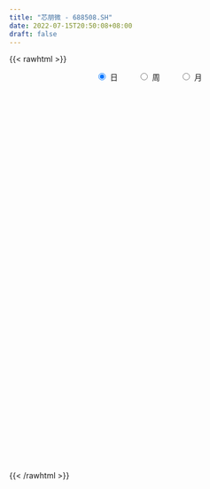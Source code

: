 ```yaml
---
title: "芯朋微 - 688508.SH"
date: 2022-07-15T20:50:08+08:00
draft: false
---
```

{{< rawhtml >}}
    <div style="text-align: center">
        <label style="padding: 1rem;"><input style="margin-right: .5rem" type="radio" name="period" value="D" checked onclick="period_change(this)">日</label>
        <label style="padding: 1rem;"><input style="margin-right: .5rem" type="radio" name="period" value="W" onclick="period_change(this)">周</label>
        <label style="padding: 1rem;"><input style="margin-right: .5rem" type="radio" name="period" value="M" onclick="period_change(this)">月</label>
    </div>
    <div id="chart" style="height: 700px;"></div> 
    <script type="text/javascript">
        const D_v = [186100.79,102949.4,81074.92,69982.98,54983.0,52795.15,92315.41,68470.6,65409.33,53904.75,75769.88,41041.67,43352.9,32706.17,27699.34,29099.75,27112.92,15325.55,18148.2,27033.2,24091.47,14218.19,20304.85,18060.07,15190.65,16728.83,38568.38,33397.52,35662.21,15670.04,19394.3,15813.29,25061.85,20352.26,12037.55,17908.07,14773.77,14629.97,17323.16,19966.34,13234.27,27982.86,17430.65,15413.61,11869.8,12220.32,8555.74,8682.38,8051.61,7735.52,7538.69,20609.27,21697.57,10883.04,12253.56,27852.3,26425.89,16608.39,9631.89,10749.18,12025.15,16203.21,16451.13,8181.98,7907.02,14323.2,19159.34,19234.11,30076.57,14091.75,17096.67,12799.38,49965.83,43961.77,24040.01,25343.09,30582.34,24698.64,22010.01,18121.02,13207.5,11463.56,15793.78,19560.87,18896.29,21686.62,31238.62,26170.4,13252.7,15895.51,23892.97,17423.59,11262.32,7964.15,13859.92,14037.78,24655.84,22249.71,25838.01,20954.78,11376.83,14978.43,16050.06,11214.3,14551.03,16295.15,13914.32,12041.62,9628.03,12556.37,11700.4,21699.93,27773.69,17103.44,33203.82,13234.11,15026.97,12968.63,20668.15,33219.21,23920.66,22014.42,18845.19,9975.55,12352.3,16968.52,15433.88,12688.79,18293.51,26719.23,17592.53,18848.27,16026.52,16735.55,20709.74,15479.28,9077.56,16691.61,11129.34,16315.53,18988.18,19364.44,11828.82,13873.93,19572.54,12293.37,11611.8,23464.23,22491.82,25187.72,13027.65,21029.81,16593.21,10881.28,12281.81,10897.98,15830.7,10249.11,7506.69,8340.5,5709.31,5112.06,6037.89,11305.83,5359.52,4425.89,4997.21,4632.59,4006.12,8988.72,17624.39,10365.12,12006.04,12200.83,8199.73,10198.56,7209.8,5118.88,6403.87,5396.71,7967.76,7386.13,3545.65,27606.39,19524.73,13845.96,10001.59,16741.85,10873.84,11230.71,12394.16,10105.86,8276.11,6344.87,7733.57,8270.22,5846.94,7067.6,6751.19,11770.97,7262.31,6058.62,8764.15,7539.14,7943.59,27120.74,13752.13,19734.36,33828.18,28086.97,13769.27,13108.65,17084.16,26079.96,17443.05,16762.34,17532.05,33070.57,35257.34,49008.56,34325.12,29425.39,28964.73,25354.46,19813.33,19985.72,27854.36,20105.26,39765.13,51704.91,32612.1,32997.41,29152.84,17170.61,29026.46,18962.32,24085.68,23975.31,30806.7,21770.53,35769.06,30164.77,25298.78,31326.66,85030.85,45128.43,86931.34,82983.5,42302.46,49781.16,41253.23,37812.3,35846.21,34210.51,41749.25,41358.46,60137.45,39478.71,20107.92,22517.41,27223.02,16942.2,31138.99,21265.73,24294.26,41991.06,38214.99,27259.54,15288.29,15279.27,14247.56,24579.85,15082.88,15708.48,19433.18,14769.86,16470.1,16942.11,13067.5,19947.83,28384.5,17586.18,14523.17,8765.94,11986.61,16098.48,16807.25,14349.88,6740.34,9421.14,7562.92,10195.01,11927.58,10199.92,7808.62,12405.03,8581.51,6303.34,13633.65,8334.07,7426.12,6148.29,5127.36,8113.37,9530.13,13201.69,17348.35,34127.99,36643.76,26385.09,19181.57,15673.22,11654.82,11792.03,12859.89,12202.21,13076.45,17811.05,11824.71,11452.27,10412.5,16324.66,8678.69,16941.52,16995.51,15916.94,15143.21,14503.05,13742.36,13521.9,19959.41,14384.5,11213.75,8235.96,12733.42,11557.28,9687.35,7655.62,10548.58,10961.23,13123.16,11653.57,6249.77,14768.63,8514.15,13029.26,12463.67,8216.77,8456.66,10493.11,8757.95,10895.04,7011.63,12617.54,13771.11,18855.34,9820.85,16059.45,14072.17,35611.49,39331.51,12932.02,22825.49,17742.81,10689.49,7646.04,8660.8,10226.76,10733.12,9511.6,8303.26,6799.05,8840.49,10762.4,12657.66,9107.0,13789.14,10583.61,11140.77,12940.2,12000.79,27979.86,26093.1,20512.79,30155.55,38498.7,20042.34,16856.94,21927.55,15943.44,11989.06,18501.26,21319.93,14054.07,18367.06,17900.58,29572.69,16958.19,14915.76,20547.45,18838.4,26593.22,31489.2,28267.51,28485.55,15471.45,9929.17,10611.51,10477.27,28849.06,28187.13,23700.04,13178.55,17604.9,14623.1,23301.57,14406.51,12881.9,10992.92,17743.55,20454.32,19993.25,11647.12,11170.27,12634.88,13281.03,17152.67,16801.56,18172.44,43385.92,40655.64,23174.89,13946.96,14345.21,18693.88,24640.61,17176.24,10936.8,20320.16,20801.47,14692.06,43215.24,17847.95,15264.08,16389.84,18180.23,17147.08,11508.99,17275.36,27366.6,19547.87,26197.86,25449.46,26582.98,17312.72,20576.65,16380.75,21005.39,18137.15,17817.51,21728.21,19234.49,21063.82,19388.15,18262.6,24302.37,46379.99,36007.2,58349.7,74443.07,77340.89,79724.35,69940.45,38468.29,55207.29,37155.78,53145.64,35826.76,55431.83,29494.48,22765.0,24877.98]
const D_histogram = [0.0,0.701994302,0.0601722389,-0.1683113974,-0.6748314953,-0.6944575379,0.9664217682,2.1018362882,2.6342669074,1.9615904182,2.130453562,1.7288075166,0.8322532648,-0.1392212426,-0.7566899049,-0.8584432929,-0.96215572,-1.0345774215,-1.0563433371,-1.3644515878,-2.1748349399,-2.5991031942,-3.1667357222,-3.5638905099,-3.8105727522,-4.056835133,-3.1619548771,-2.7849232045,-1.8824332201,-1.241809448,-0.9868853812,-0.511935758,-0.0440627788,-0.2470572476,-0.3826160885,-0.3128523831,-0.3553804444,-0.100852574,0.2016686701,0.5383745764,0.8131731817,1.3794406214,1.7164894576,1.5487776588,1.2275830544,1.1988377294,0.9322482029,0.5999086033,0.275597795,0.1239399059,-0.061806315,0.4212558472,1.0451513308,1.2767833751,1.1543259236,0.6605581226,0.2175384816,0.101556236,0.0177137491,-0.1922390577,-0.4544749058,-0.854037106,-0.7692250135,-0.5609223743,-0.3895203345,-0.0834183321,0.1572376578,0.6438424137,1.3074047967,1.6254720408,1.8138249104,1.7345597882,3.0117245014,3.7321067457,3.4535235718,2.7929424478,2.2396456249,1.7360111704,1.2916923457,0.6221870568,0.1860040629,-0.2053018122,-0.3075443376,-0.4822847694,-0.4216191832,-0.7746676353,-1.3042097136,-1.3718305833,-1.2389832069,-1.1211962038,-1.3853340041,-1.6242383401,-1.6690042357,-1.5750882146,-1.406431346,-1.259105403,-1.0668230971,-0.5751280736,-0.5928697684,-0.9263588564,-0.9665463495,-1.1523548175,-0.8912113049,-0.8855282932,-0.6974562645,-0.9106861633,-0.9697122017,-1.1156821199,-1.083866458,-0.898334236,-0.5156438437,-0.3148058467,-0.0558798194,-0.0216038446,-0.4872606515,-0.7793428665,-0.980005716,-1.0372256555,-1.2435963995,-0.8335485628,-0.4473011638,0.068811741,0.4393602139,0.6305988434,0.7522322436,0.6498400291,0.4957968445,0.4567238698,0.4990155955,0.7363695829,0.9727357883,1.1951514557,1.26297542,0.9332708487,1.0958046524,0.889589672,0.8177734136,0.6163928225,0.4552747256,0.5118720188,0.7410006452,0.8137649586,0.774557693,0.8141539036,0.5252397763,0.2058286511,0.1822441991,0.3340501363,0.6183387411,0.6853641138,0.7240947023,0.8154384787,0.50425754,0.0886859631,-0.1288638822,-0.3554656101,-0.8724421809,-1.2615331187,-1.4042441733,-1.4552376977,-1.3840422546,-1.1825937901,-1.0037348184,-1.0688465181,-1.016181623,-0.8263236736,-0.6159809815,-0.4502846638,-0.2761974255,0.0261170359,0.5409514669,0.8148761504,1.0709197526,1.0312204032,0.9730881262,0.7989328272,0.5868067203,0.5208461326,0.4689978302,0.4665726425,0.6020404764,0.5461528237,0.4900748677,0.8186063354,1.1553264333,1.4188202851,1.607245427,1.5302234602,1.2203657712,0.8303634382,0.2759392549,-0.2312147106,-0.6407844804,-0.8143735255,-0.7888933492,-0.7568789617,-0.6620099733,-0.589921524,-0.5709219888,-0.3966301886,-0.3329861565,-0.3208497321,-0.2292212966,-0.0754570883,-0.0086986512,0.4742117344,0.5929526279,0.9410938552,1.309877247,1.5148422913,1.4593421871,1.4380056029,1.4633646399,1.3116631033,1.03671556,0.926313717,0.5015255409,0.7470333439,0.7305643525,1.2727839172,1.6188451207,1.7065318465,1.3161871011,1.0323337233,0.4863297359,0.1653749663,0.0938221789,-0.2212008377,0.7283514557,0.4994425663,0.394086125,0.3771764876,-0.0437568163,-0.3390178365,-0.3809913369,-0.4353626725,-0.2288189113,-0.6744233803,-1.3756117516,-1.6112562569,-1.2385004364,-0.6306786188,-0.0788934371,0.7881003129,1.1544750311,1.395832479,2.9112484953,3.4288304135,3.2126514393,3.287880373,3.2873464094,2.5936845552,1.4322172724,1.1392059151,1.6904690532,2.2837742767,1.8485935267,1.7229442205,1.2527892433,0.7965413106,0.0456417501,-0.5635008861,-1.760228854,-2.361221196,-2.4504611911,-1.6853766814,-0.3687533187,0.4595728373,0.5729752184,0.142958185,-0.3431566385,-1.1827827889,-1.6701386958,-2.4874464169,-3.2747854198,-3.9492925596,-4.0913513365,-4.0979753489,-4.2742292464,-4.3278624021,-3.6429379989,-3.1544967741,-2.86059122,-2.5411507278,-2.6933771819,-2.5329741762,-1.8454901303,-1.1951556155,-0.9089889853,-0.7689169687,-0.4235087883,-0.4049688344,0.1176618036,0.1934018926,0.1046056285,-0.4045434302,-0.4079877521,-0.2969340461,0.268113179,0.3835741212,0.3634785881,0.290552714,0.2112870078,0.2261714336,0.421301496,0.2402224578,-0.2545042322,-0.4208887823,0.1374715608,1.0439232683,1.6266207029,2.0468085379,2.2771815157,2.3030306285,2.1998276089,2.2503442599,2.2713695882,2.6192665611,2.443924344,2.0686919146,1.6763012986,1.3109652274,0.8760035475,0.9172608369,0.9655700648,0.9650647076,0.614616439,0.2889918583,-0.1322979356,-0.4871397989,-0.9739892211,-1.2209994472,-1.3064187592,-1.3169239645,-1.5570817669,-1.8950486929,-1.8300280885,-1.863295518,-1.7658296438,-1.6181397853,-1.3887795708,-1.4948886611,-1.5087325914,-1.7720122779,-2.0576449851,-2.2202005038,-1.971029061,-1.7914530592,-1.707415613,-1.4521155991,-1.1250721746,-1.0273791517,-0.8605144383,-0.5396557855,-0.2035988646,-0.2446728534,-0.0254656468,-0.1925352982,-0.3047012427,-0.7536807773,-1.0968677814,-1.3877172018,-1.2967772449,-0.8853877449,-0.6002955586,-0.383690178,-0.3194086838,-0.324524647,-0.1257935651,-0.175101421,-0.0973700194,-0.2004127634,-0.2558258645,-0.1866384437,-0.2065667579,-0.0147159476,-0.0090271736,-0.0928572022,-0.1279960008,0.2907142641,0.6043246819,1.249058012,1.3850298066,1.6155843856,2.0313285394,2.6381922125,2.9000799563,2.8992397717,2.8248039272,2.7719029293,2.4053994308,1.8062885098,1.5194424811,1.0008263362,0.6081829847,0.3755969146,0.268069842,0.1603519479,-0.25044359,-0.3683333983,-0.0033311846,0.1595595449,0.1351757343,0.4436583701,0.6972567069,0.6935258113,0.4352233963,0.1109575952,-0.1906820528,-0.904149425,-1.3525426665,-1.7058453709,-1.9165117099,-2.1672308399,-2.3739174837,-2.3989137708,-2.4883233309,-2.3990637329,-2.3821001771,-2.1231980988,-1.7788224159,-1.098119843,-0.6584386824,-0.4462563624,-0.3459284429,-0.3769773298,-0.7559180003,-0.8412032567,-0.5713933495,-0.7287585181,-0.6334171078,-0.2741101728,-0.156853221,-0.1702943934,0.0640990944,0.4886222285,0.8296194329,1.0155347323,1.2198224296,1.3544895456,1.4602620903,1.9053644638,2.1289579684,2.2124567779,1.8502827201,1.4513671969,1.0502175697,0.7109752821,0.4783908082,0.6109389857,0.777656809,1.1403506684,1.4932236743,1.4459826345,1.3085973182,0.9172669056,0.6672662503,0.4140483463,0.1379591489,0.0282573857,0.1019206995,0.0719924902,0.135531375,0.0300139067,-0.2621556623,-0.2578175891,-0.3499863112,-0.3623590261,-0.3411116077,-0.4031508956,-0.1469082227,0.0136555123,-0.1290476003,-0.2689864141,-0.2952209286,-0.3764131705,-0.2074163306,-0.0795306325,-0.3362088191,-0.5523064044,-0.660820591,-0.6557801757]
const D_fast = [0.0,0.8774928775,0.2507138741,-0.0198476115,-0.6950755833,-0.8883160103,1.0141687378,2.6750423298,3.8660396759,3.6837607912,4.3852373255,4.4157931592,3.7273022237,2.7210224056,1.9143812671,1.5980170559,1.2537656988,0.9226996419,0.636847892,-0.0123732556,-1.3664653426,-2.4405093955,-3.7998258541,-5.0879532692,-6.2872786996,-7.5477498636,-7.443358327,-7.7625574556,-7.3306757762,-7.0005043661,-6.9923016446,-6.6453359609,-6.1884786764,-6.4532374571,-6.6844503201,-6.6928997104,-6.8242728828,-6.594958156,-6.2420197443,-5.7707201939,-5.2926282932,-4.3815006982,-3.6153294975,-3.3958468816,-3.4101457224,-3.1391816151,-3.1727090909,-3.3550715396,-3.6104828992,-3.7311558118,-3.9323536115,-3.3439774875,-2.4587941711,-1.9079662831,-1.7418422537,-2.070470524,-2.4591055447,-2.5496987313,-2.6291127808,-2.8871253521,-3.2629799267,-3.8760514033,-3.9835455642,-3.9154735186,-3.8414515624,-3.556204143,-3.2762387387,-2.6286733794,-1.6382597972,-0.9138245428,-0.2720154456,0.0823593792,2.1124552177,3.7658641485,4.3506618675,4.3883163555,4.3949309388,4.3252992769,4.2039035386,3.6899450139,3.3002630357,2.8576317076,2.6785030978,2.3831914736,2.338452264,1.7917369031,0.9361423964,0.5255638809,0.3486654556,0.1861534078,-0.4243178936,-1.0692818147,-1.5312987692,-1.8311548017,-2.0141057697,-2.1815561773,-2.2559796457,-1.9080666407,-2.0740257776,-2.6391045797,-2.9209286602,-3.3948258325,-3.3564851461,-3.5721842078,-3.5584762452,-3.9993776848,-4.3008317736,-4.7257222218,-4.9648731744,-5.0039245113,-4.75014508,-4.6280085447,-4.3830524722,-4.3541774586,-4.9416494284,-5.42856736,-5.8742316384,-6.1907579918,-6.7080278357,-6.5063671398,-6.2319450317,-5.6986291916,-5.2182406652,-4.8693523249,-4.5596608638,-4.499593071,-4.5296870445,-4.4545790517,-4.2875334271,-3.866087044,-3.3865368915,-2.8653333602,-2.4817655409,-2.5781524,-2.1416674332,-2.1254849956,-1.9928579006,-2.040140286,-2.0874397016,-1.9028744037,-1.4884956159,-1.2122900629,-1.0578579053,-0.8147232187,-0.972327402,-1.2402813644,-1.2183047667,-0.9829862953,-0.5441130053,-0.3057466042,-0.08599234,0.209211056,0.0240945024,-0.3693055838,-0.6190713997,-0.9345395301,-1.6696266461,-2.3741008636,-2.8678729615,-3.2826759104,-3.5574910309,-3.6516910139,-3.7237657468,-4.0560890761,-4.2574695867,-4.2741925556,-4.217845109,-4.1647199572,-4.0596820753,-3.750838355,-3.1007660572,-2.6231223361,-2.0993487958,-1.8812430443,-1.6961032898,-1.670525382,-1.7359498088,-1.6716988633,-1.6062977082,-1.4920797353,-1.2061017823,-1.125451229,-1.0590104682,-0.5258274166,0.0997242896,0.7179232128,1.3081597114,1.6136936096,1.6089273634,1.42651589,0.9410765203,0.3761188772,-0.1936470127,-0.5708294392,-0.7425726002,-0.8997779531,-0.9704114581,-1.0458033898,-1.1695343518,-1.0944000986,-1.1140026057,-1.1820786143,-1.147755503,-1.0128555667,-0.9482717925,-0.3468084732,-0.0798294228,0.5035852683,1.1998379719,1.783513589,2.0928490316,2.4310138481,2.822214045,2.9984282843,2.982659631,3.1038362173,2.8044294263,3.2366955653,3.402867662,4.263283206,5.0140556898,5.5283753771,5.4670774071,5.4413074601,5.0168859067,4.7372748787,4.6891776359,4.31885441,5.4504945673,5.3464463194,5.3396114093,5.4169958939,4.9851233859,4.6051079066,4.467886572,4.3046745682,4.4540136016,3.8398032875,2.7947119784,2.1562534088,2.2193841202,2.6695362831,3.2015981055,4.2656169338,4.9206104097,5.5109259773,7.7541541175,9.1289436391,9.7159275247,10.6131265517,11.4344291905,11.3891884751,10.5857755103,10.5775656318,11.5514460332,12.7156948259,12.7426624576,13.0477492065,12.8907915401,12.633678935,11.8941898121,11.1441719544,9.5073867729,8.3160891319,7.6142338391,7.9579741784,9.1824092114,10.1256285768,10.3822747625,9.9879972753,9.4160932922,8.2807714446,7.3758808637,5.9367115384,4.3306761805,2.6688459009,1.5039492898,0.4728314402,-0.7719797689,-1.9075785252,-2.1333886216,-2.4335715904,-2.8548138413,-3.1706610311,-3.9962317806,-4.469072319,-4.2429608056,-3.8914151947,-3.8324958108,-3.8846530363,-3.6451220531,-3.7278243078,-3.1757782189,-3.0516876568,-3.1143325137,-3.72461743,-3.8300586899,-3.7932384954,-3.1611629756,-2.949808503,-2.8790343892,-2.8793220847,-2.9057660389,-2.8343387548,-2.5338833184,-2.6549067421,-3.2132594901,-3.4848662359,-2.8921380026,-1.7247054779,-0.7353528677,0.1965371018,0.9962054585,1.5978122284,2.0445661111,2.6576688271,3.2465365524,4.2492501656,4.6848890345,4.8268295838,4.8535142924,4.815919528,4.5999587351,4.8705312336,5.1602329777,5.4009937974,5.2041996385,4.9508230224,4.4964587446,4.0198319316,3.2894852042,2.7372251163,2.3252011145,1.985464918,1.3560366739,0.5443075746,0.151821157,-0.3472701521,-0.6912616888,-0.9481067767,-1.0659414549,-1.5457727104,-1.9367997885,-2.6430825445,-3.4431264981,-4.1607321426,-4.4043179651,-4.6726052281,-5.0154216851,-5.123150571,-5.0773751902,-5.2365269552,-5.2847908513,-5.0988461449,-4.8136889402,-4.9159311423,-4.7030903475,-4.9182938234,-5.1066350785,-5.7440348075,-6.3614387569,-6.9992174778,-7.2324718321,-7.0424292683,-6.9074109716,-6.7867281355,-6.8022988123,-6.8885459372,-6.7212632466,-6.8143464578,-6.760957561,-6.9141034958,-7.0334730631,-7.0109452533,-7.0825152569,-6.8943434335,-6.8909114529,-6.997955782,-7.0650935809,-6.57370475,-6.1090131617,-5.1520153285,-4.6697860823,-4.035335407,-3.1117591182,-1.8453473921,-0.8584396592,-0.1344699008,0.4972952364,1.1373699708,1.3722163301,1.2246775365,1.317692128,1.0492825672,0.8086849619,0.6699981205,0.6294885083,0.5618586013,0.0884521658,-0.121520992,0.2426484255,0.4454290412,0.4548391642,0.8742363925,1.302148906,1.4717994632,1.3223028974,1.0257764951,0.6764663338,-0.2630383946,-1.0495673028,-1.8293313498,-2.5191256163,-3.3116524563,-4.111818471,-4.7365432008,-5.4480335936,-5.9585399288,-6.5371014174,-6.8089988637,-6.9093287848,-6.5031561727,-6.2280846826,-6.1274664533,-6.1136206445,-6.2389138639,-6.8068340345,-7.102420105,-6.9754585352,-7.3150133334,-7.3780261999,-7.0872468082,-7.0092031616,-7.0652179324,-6.8147996709,-6.2681209798,-5.7197189172,-5.2799199346,-4.7706766299,-4.2973871276,-3.8265490602,-2.9051055708,-2.1492725741,-1.5126595701,-1.4122629479,-1.4483366719,-1.5869319067,-1.7484303737,-1.8614171457,-1.5761342217,-1.2150021961,-0.5672206696,0.1589582548,0.4732128736,0.6629768869,0.5009632007,0.417779108,0.2680732906,0.0264738804,-0.0761635364,0.0229799522,0.0110498656,0.108471594,0.0104576025,-0.3472508821,-0.4073672062,-0.5870325061,-0.6899949775,-0.7540254611,-0.9168524729,-0.6973368556,-0.5333592426,-0.7083242553,-0.9155096726,-1.0155494192,-1.1908449538,-1.0737021965,-0.9656991565,-1.3064295479,-1.6606037344,-1.9343230687,-2.0932276973]
const D_slow = [0.0,0.1754985755,0.1905416352,0.1484637859,-0.020244088,-0.1938584724,0.0477469696,0.5732060417,1.2317727685,1.722170373,2.2547837635,2.6869856427,2.8950489589,2.8602436482,2.671071172,2.4564603488,2.2159214188,1.9572770634,1.6931912291,1.3520783322,0.8083695972,0.1585937987,-0.6330901319,-1.5240627594,-2.4767059474,-3.4909147307,-4.2814034499,-4.9776342511,-5.4482425561,-5.7586949181,-6.0054162634,-6.1334002029,-6.1444158976,-6.2061802095,-6.3018342316,-6.3800473274,-6.4688924385,-6.494105582,-6.4436884144,-6.3090947703,-6.1058014749,-5.7609413196,-5.3318189551,-4.9446245404,-4.6377287768,-4.3380193445,-4.1049572938,-3.9549801429,-3.8860806942,-3.8550957177,-3.8705472965,-3.7652333347,-3.503945502,-3.1847496582,-2.8961681773,-2.7310286467,-2.6766440263,-2.6512549673,-2.64682653,-2.6948862944,-2.8085050209,-3.0220142974,-3.2143205507,-3.3545511443,-3.4519312279,-3.4727858109,-3.4334763965,-3.2725157931,-2.9456645939,-2.5392965837,-2.0858403561,-1.652200409,-0.8992692837,0.0337574028,0.8971382957,1.5953739077,2.1552853139,2.5892881065,2.9122111929,3.0677579571,3.1142589728,3.0629335198,2.9860474354,2.865476243,2.7600714472,2.5664045384,2.24035211,1.8973944642,1.5876486625,1.3073496115,0.9610161105,0.5549565255,0.1377054665,-0.2560665871,-0.6076744236,-0.9224507744,-1.1891565486,-1.3329385671,-1.4811560092,-1.7127457233,-1.9543823106,-2.242471015,-2.4652738412,-2.6866559145,-2.8610199807,-3.0886915215,-3.3311195719,-3.6100401019,-3.8810067164,-4.1055902754,-4.2345012363,-4.313202698,-4.3271726528,-4.332573614,-4.4543887769,-4.6492244935,-4.8942259225,-5.1535323363,-5.4644314362,-5.6728185769,-5.7846438679,-5.7674409326,-5.6576008791,-5.4999511683,-5.3118931074,-5.1494331001,-5.025483889,-4.9113029215,-4.7865490226,-4.6024566269,-4.3592726798,-4.0604848159,-3.7447409609,-3.5114232487,-3.2374720856,-3.0150746676,-2.8106313142,-2.6565331086,-2.5427144272,-2.4147464225,-2.2294962612,-2.0260550215,-1.8324155983,-1.6288771224,-1.4975671783,-1.4461100155,-1.4005489657,-1.3170364317,-1.1624517464,-0.9911107179,-0.8100870424,-0.6062274227,-0.4801630377,-0.4579915469,-0.4902075175,-0.57907392,-0.7971844652,-1.1125677449,-1.4636287882,-1.8274382126,-2.1734487763,-2.4690972238,-2.7200309284,-2.9872425579,-3.2412879637,-3.4478688821,-3.6018641275,-3.7144352934,-3.7834846498,-3.7769553908,-3.6417175241,-3.4379984865,-3.1702685484,-2.9124634476,-2.669191416,-2.4694582092,-2.3227565291,-2.192544996,-2.0752955384,-1.9586523778,-1.8081422587,-1.6716040528,-1.5490853358,-1.344433752,-1.0556021437,-0.7008970724,-0.2990857156,0.0834701494,0.3885615922,0.5961524518,0.6651372655,0.6073335878,0.4471374677,0.2435440863,0.046320749,-0.1428989914,-0.3084014847,-0.4558818657,-0.5986123629,-0.6977699101,-0.7810164492,-0.8612288822,-0.9185342064,-0.9373984785,-0.9395731413,-0.8210202077,-0.6727820507,-0.4375085869,-0.1100392751,0.2686712977,0.6335068445,0.9930082452,1.3588494052,1.686765181,1.945944071,2.1775225002,2.3029038855,2.4896622214,2.6723033095,2.9904992888,3.395210569,3.8218435306,4.1508903059,4.4089737368,4.5305561707,4.5718999123,4.595355457,4.5400552476,4.7221431116,4.8470037531,4.9455252844,5.0398194063,5.0288802022,4.9441257431,4.8488779089,4.7400372407,4.6828325129,4.5142266678,4.1703237299,3.7675096657,3.4578845566,3.3002149019,3.2804915426,3.4775166209,3.7661353786,4.1150934984,4.8429056222,5.7001132256,6.5032760854,7.3252461787,8.147082781,8.7955039198,9.1535582379,9.4383597167,9.86097698,10.4319205492,10.8940689309,11.324804986,11.6380022968,11.8371376245,11.848548062,11.7076728405,11.267615627,10.677310328,10.0646950302,9.6433508598,9.5511625301,9.6660557395,9.8092995441,9.8450390903,9.7592499307,9.4635542335,9.0460195595,8.4241579553,7.6054616003,6.6181384604,5.5953006263,4.5708067891,3.5022494775,2.420283877,1.5095493772,0.7209251837,0.0057773787,-0.6295103032,-1.3028545987,-1.9360981428,-2.3974706753,-2.6962595792,-2.9235068255,-3.1157360677,-3.2216132648,-3.3228554734,-3.2934400225,-3.2450895493,-3.2189381422,-3.3200739998,-3.4220709378,-3.4963044493,-3.4292761546,-3.3333826243,-3.2425129772,-3.1698747987,-3.1170530468,-3.0605101884,-2.9551848144,-2.8951291999,-2.958755258,-3.0639774536,-3.0296095634,-2.7686287463,-2.3619735706,-1.8502714361,-1.2809760572,-0.7052184001,-0.1552614978,0.4073245672,0.9751669642,1.6299836045,2.2409646905,2.7581376691,3.1772129938,3.5049543006,3.7239551875,3.9532703967,4.1946629129,4.4359290898,4.5895831996,4.6618311641,4.6287566802,4.5069717305,4.2634744252,3.9582245634,3.6316198736,3.3023888825,2.9131184408,2.4393562676,1.9818492454,1.5160253659,1.074567955,0.6700330087,0.322838116,-0.0508840493,-0.4280671972,-0.8710702666,-1.3854815129,-1.9405316389,-2.4332889041,-2.8811521689,-3.3080060721,-3.6710349719,-3.9523030156,-4.2091478035,-4.4242764131,-4.5591903594,-4.6100900756,-4.6712582889,-4.6776247006,-4.7257585252,-4.8019338359,-4.9903540302,-5.2645709755,-5.611500276,-5.9356945872,-6.1570415234,-6.3071154131,-6.4030379576,-6.4828901285,-6.5640212902,-6.5954696815,-6.6392450368,-6.6635875416,-6.7136907325,-6.7776471986,-6.8243068095,-6.875948499,-6.8796274859,-6.8818842793,-6.9050985798,-6.93709758,-6.864419014,-6.7133378436,-6.4010733406,-6.0548158889,-5.6509197925,-5.1430876577,-4.4835396045,-3.7585196155,-3.0337096725,-2.3275086907,-1.6345329584,-1.0331831007,-0.5816109733,-0.201750353,0.048456231,0.2005019772,0.2944012059,0.3614186663,0.4015066533,0.3388957558,0.2468124063,0.2459796101,0.2858694963,0.3196634299,0.4305780224,0.6048921991,0.778273652,0.887079501,0.9148188999,0.8671483866,0.6411110304,0.3029753638,-0.123485979,-0.6026139064,-1.1444216164,-1.7379009873,-2.33762943,-2.9597102627,-3.559476196,-4.1550012402,-4.6858007649,-5.1305063689,-5.4050363297,-5.5696460003,-5.6812100909,-5.7676922016,-5.861936534,-6.0509160341,-6.2612168483,-6.4040651857,-6.5862548152,-6.7446090922,-6.8131366354,-6.8523499406,-6.894923539,-6.8788987654,-6.7567432082,-6.54933835,-6.2954546669,-5.9904990595,-5.6518766731,-5.2868111506,-4.8104700346,-4.2782305425,-3.725116348,-3.262545668,-2.8997038688,-2.6371494764,-2.4594056558,-2.3398079538,-2.1870732074,-1.9926590051,-1.707571338,-1.3342654195,-0.9727697608,-0.6456204313,-0.4163037049,-0.2494871423,-0.1459750557,-0.1114852685,-0.1044209221,-0.0789407472,-0.0609426247,-0.0270597809,-0.0195563043,-0.0850952198,-0.1495496171,-0.2370461949,-0.3276359514,-0.4129138534,-0.5137015773,-0.5504286329,-0.5470147549,-0.5792766549,-0.6465232585,-0.7203284906,-0.8144317833,-0.8662858659,-0.886168524,-0.9702207288,-1.1082973299,-1.2735024777,-1.4374475216]
const D_data = [['2020-07-22', 102.0, 132.35, 101.0, 163.7],['2020-07-23', 129.0, 143.35, 129.0, 151.0],['2020-07-24', 137.0, 127.0, 121.01, 147.58],['2020-07-27', 127.0, 129.8, 115.69, 129.91],['2020-07-28', 128.0, 123.99, 120.1, 133.5],['2020-07-29', 120.88, 128.1, 117.8, 129.75],['2020-07-30', 128.0, 153.72, 121.88, 153.72],['2020-07-31', 150.5, 156.0, 146.0, 156.5],['2020-08-03', 156.88, 155.0, 148.58, 163.5],['2020-08-04', 154.33, 141.57, 139.57, 156.0],['2020-08-05', 149.6, 152.68, 142.0, 165.0],['2020-08-06', 147.0, 146.8, 144.0, 151.99],['2020-08-07', 145.0, 138.5, 137.77, 151.0],['2020-08-10', 135.5, 133.18, 127.05, 137.6],['2020-08-11', 133.55, 133.34, 130.9, 138.6],['2020-08-12', 133.9, 137.57, 133.0, 139.68],['2020-08-13', 135.7, 136.59, 134.5, 142.9],['2020-08-14', 138.75, 136.0, 130.01, 138.75],['2020-08-17', 136.0, 135.8, 131.5, 138.49],['2020-08-18', 133.1, 130.56, 129.01, 136.98],['2020-08-19', 129.7, 119.96, 119.96, 129.76],['2020-08-20', 117.87, 119.6, 116.66, 122.8],['2020-08-21', 120.8, 112.76, 111.12, 121.0],['2020-08-24', 111.0, 109.42, 106.08, 112.96],['2020-08-25', 109.86, 106.31, 105.0, 111.9],['2020-08-26', 106.94, 101.39, 101.0, 108.81],['2020-08-27', 100.5, 114.0, 99.8, 121.67],['2020-08-28', 111.5, 107.91, 102.62, 112.0],['2020-08-31', 109.0, 115.35, 108.0, 118.4],['2020-09-01', 113.66, 114.2, 112.7, 117.8],['2020-09-02', 115.41, 110.06, 107.28, 116.98],['2020-09-03', 107.12, 113.33, 107.09, 114.3],['2020-09-04', 111.11, 114.7, 110.11, 118.8],['2020-09-07', 113.0, 106.01, 105.01, 116.0],['2020-09-08', 105.45, 104.79, 102.0, 107.7],['2020-09-09', 103.0, 106.0, 100.09, 113.3],['2020-09-10', 107.0, 103.48, 102.3, 111.11],['2020-09-11', 103.0, 106.67, 100.01, 109.51],['2020-09-14', 109.0, 107.9, 106.45, 111.5],['2020-09-15', 107.35, 109.45, 104.11, 113.83],['2020-09-16', 108.01, 109.99, 107.59, 110.78],['2020-09-17', 110.01, 115.96, 108.6, 118.0],['2020-09-18', 116.1, 115.99, 113.8, 117.3],['2020-09-21', 114.51, 110.7, 110.5, 116.0],['2020-09-22', 110.0, 107.88, 107.85, 111.99],['2020-09-23', 108.53, 110.93, 108.53, 112.48],['2020-09-24', 109.0, 107.4, 106.2, 110.25],['2020-09-25', 108.78, 104.99, 104.38, 108.95],['2020-09-28', 104.18, 103.1, 102.21, 106.0],['2020-09-29', 104.8, 103.58, 103.5, 106.5],['2020-09-30', 104.75, 101.71, 101.52, 104.9],['2020-10-09', 104.0, 110.5, 103.5, 112.57],['2020-10-12', 111.56, 115.34, 111.56, 116.6],['2020-10-13', 113.99, 113.2, 113.1, 115.5],['2020-10-14', 113.37, 109.6, 108.8, 114.62],['2020-10-15', 108.99, 103.6, 102.28, 110.62],['2020-10-16', 104.78, 101.66, 99.8, 105.47],['2020-10-19', 102.0, 103.99, 101.13, 104.4],['2020-10-20', 102.88, 103.52, 101.11, 103.52],['2020-10-21', 104.39, 100.69, 100.0, 104.4],['2020-10-22', 100.69, 98.1, 97.26, 101.0],['2020-10-23', 98.9, 93.64, 92.3, 99.02],['2020-10-26', 94.7, 97.76, 94.68, 101.89],['2020-10-27', 97.7, 99.1, 96.25, 99.8],['2020-10-28', 100.3, 98.8, 97.6, 100.3],['2020-10-29', 97.15, 101.1, 97.05, 101.8],['2020-10-30', 101.21, 101.3, 100.01, 106.68],['2020-11-02', 103.0, 106.2, 101.42, 106.68],['2020-11-03', 106.35, 111.88, 106.35, 113.4],['2020-11-04', 110.48, 111.0, 109.0, 112.0],['2020-11-05', 114.0, 111.8, 109.3, 115.0],['2020-11-06', 111.59, 109.9, 108.02, 112.0],['2020-11-09', 116.0, 131.88, 115.0, 131.88],['2020-11-10', 134.4, 132.97, 127.0, 134.4],['2020-11-11', 128.72, 124.6, 123.8, 131.79],['2020-11-12', 126.8, 119.95, 118.19, 128.0],['2020-11-13', 120.3, 120.29, 116.0, 123.65],['2020-11-16', 119.52, 119.98, 116.3, 124.3],['2020-11-17', 120.0, 119.76, 113.59, 120.0],['2020-11-18', 117.36, 115.11, 114.3, 119.5],['2020-11-19', 114.24, 115.8, 113.1, 118.4],['2020-11-20', 115.0, 114.55, 114.23, 116.91],['2020-11-23', 115.0, 117.06, 113.51, 119.7],['2020-11-24', 117.3, 115.5, 115.19, 121.88],['2020-11-25', 117.0, 118.18, 116.07, 120.99],['2020-11-26', 118.0, 112.1, 111.51, 119.69],['2020-11-27', 111.16, 107.0, 102.99, 113.99],['2020-11-30', 111.0, 110.39, 107.0, 113.65],['2020-12-01', 111.59, 112.28, 110.16, 113.41],['2020-12-02', 112.26, 112.03, 111.5, 115.6],['2020-12-03', 111.53, 106.0, 105.88, 113.68],['2020-12-04', 105.55, 103.85, 103.3, 107.0],['2020-12-07', 105.36, 104.24, 103.88, 108.0],['2020-12-08', 103.5, 104.8, 103.5, 105.85],['2020-12-09', 105.17, 105.19, 101.75, 105.99],['2020-12-10', 104.1, 104.6, 101.98, 106.98],['2020-12-11', 104.6, 105.0, 102.28, 108.88],['2020-12-14', 106.2, 109.77, 104.68, 109.99],['2020-12-15', 109.1, 104.0, 103.0, 109.96],['2020-12-16', 102.51, 98.25, 98.1, 102.57],['2020-12-17', 97.73, 99.89, 96.38, 100.5],['2020-12-18', 101.43, 96.3, 95.69, 102.25],['2020-12-21', 95.18, 100.95, 95.18, 101.0],['2020-12-22', 100.3, 97.39, 97.35, 100.95],['2020-12-23', 96.98, 99.17, 95.44, 100.73],['2020-12-24', 99.29, 93.0, 92.6, 100.8],['2020-12-25', 93.01, 92.98, 90.52, 95.43],['2020-12-28', 92.98, 90.0, 89.09, 93.5],['2020-12-29', 92.0, 90.5, 90.11, 92.89],['2020-12-30', 89.41, 91.65, 89.0, 92.74],['2020-12-31', 91.89, 94.5, 91.66, 96.3],['2021-01-04', 94.3, 92.86, 91.8, 94.4],['2021-01-05', 93.79, 94.07, 90.01, 95.88],['2021-01-06', 93.5, 91.4, 90.55, 95.0],['2021-01-07', 90.55, 83.13, 81.38, 91.25],['2021-01-08', 83.09, 82.09, 80.1, 85.0],['2021-01-11', 82.3, 80.51, 80.1, 85.27],['2021-01-12', 80.99, 80.08, 78.22, 81.7],['2021-01-13', 79.9, 75.82, 75.15, 80.03],['2021-01-14', 76.51, 82.47, 75.58, 85.2],['2021-01-15', 82.47, 83.0, 81.01, 86.6],['2021-01-18', 83.15, 86.1, 81.5, 86.8],['2021-01-19', 86.5, 86.07, 85.21, 89.3],['2021-01-20', 85.64, 84.98, 84.5, 87.49],['2021-01-21', 84.5, 84.74, 83.51, 86.31],['2021-01-22', 84.74, 81.8, 81.48, 84.74],['2021-01-25', 80.09, 80.19, 78.32, 83.78],['2021-01-26', 80.68, 80.78, 80.2, 84.2],['2021-01-27', 83.31, 81.5, 81.08, 85.45],['2021-01-28', 79.8, 84.53, 79.74, 86.39],['2021-01-29', 85.5, 85.85, 82.01, 85.85],['2021-02-01', 85.2, 87.19, 83.11, 87.67],['2021-02-02', 87.19, 86.47, 85.2, 89.3],['2021-02-03', 85.95, 81.14, 81.02, 85.95],['2021-02-04', 81.95, 87.19, 78.35, 88.0],['2021-02-05', 86.01, 82.8, 82.19, 86.4],['2021-02-08', 82.39, 84.0, 82.02, 84.97],['2021-02-09', 84.34, 81.82, 80.8, 84.6],['2021-02-10', 82.01, 81.4, 81.0, 83.34],['2021-02-18', 82.58, 83.88, 82.15, 86.36],['2021-02-19', 82.6, 86.99, 82.6, 87.26],['2021-02-22', 87.13, 86.17, 86.01, 88.79],['2021-02-23', 85.2, 85.22, 84.89, 87.39],['2021-02-24', 85.21, 86.6, 85.2, 88.4],['2021-02-25', 86.62, 82.12, 81.8, 87.99],['2021-02-26', 79.72, 80.17, 79.1, 82.58],['2021-03-01', 81.6, 82.9, 80.02, 83.28],['2021-03-02', 84.28, 85.46, 82.6, 87.7],['2021-03-03', 85.4, 88.51, 84.53, 89.36],['2021-03-04', 88.3, 87.11, 86.31, 93.2],['2021-03-05', 86.0, 87.48, 85.4, 89.88],['2021-03-08', 87.84, 89.01, 87.83, 91.7],['2021-03-09', 88.99, 83.82, 82.0, 89.0],['2021-03-10', 85.0, 80.71, 80.71, 85.5],['2021-03-11', 80.6, 81.39, 80.6, 83.98],['2021-03-12', 82.0, 79.8, 79.0, 82.29],['2021-03-15', 78.0, 73.55, 73.3, 78.54],['2021-03-16', 73.6, 71.7, 70.8, 74.59],['2021-03-17', 71.7, 72.09, 71.0, 73.25],['2021-03-18', 72.1, 71.33, 70.88, 72.97],['2021-03-19', 69.79, 71.49, 69.11, 71.97],['2021-03-22', 71.89, 72.5, 71.44, 72.64],['2021-03-23', 72.59, 72.0, 71.6, 73.95],['2021-03-24', 71.8, 68.01, 67.9, 72.5],['2021-03-25', 66.71, 68.17, 66.71, 69.6],['2021-03-26', 68.9, 69.33, 68.05, 69.79],['2021-03-29', 69.42, 69.59, 69.42, 71.0],['2021-03-30', 69.59, 69.1, 68.87, 70.2],['2021-03-31', 69.2, 69.3, 68.64, 69.7],['2021-04-01', 70.4, 71.56, 70.0, 72.39],['2021-04-02', 71.99, 76.14, 71.99, 76.14],['2021-04-06', 77.6, 75.3, 74.56, 78.0],['2021-04-07', 74.8, 76.8, 73.73, 77.5],['2021-04-08', 75.29, 74.09, 73.95, 76.18],['2021-04-09', 74.11, 74.0, 73.41, 75.3],['2021-04-12', 75.0, 72.26, 72.2, 76.0],['2021-04-13', 72.25, 70.95, 70.59, 73.0],['2021-04-14', 71.55, 72.15, 70.7, 73.37],['2021-04-15', 72.0, 72.1, 70.3, 72.54],['2021-04-16', 71.68, 72.66, 71.02, 72.87],['2021-04-19', 72.04, 74.91, 72.0, 74.93],['2021-04-20', 74.39, 72.94, 72.86, 75.48],['2021-04-21', 71.5, 72.82, 71.3, 73.24],['2021-04-22', 72.82, 78.7, 72.82, 79.27],['2021-04-23', 78.66, 81.23, 78.03, 86.0],['2021-04-26', 81.8, 82.85, 81.32, 84.84],['2021-04-27', 82.31, 84.28, 80.8, 84.5],['2021-04-28', 84.02, 82.5, 78.6, 85.5],['2021-04-29', 82.15, 79.67, 79.67, 85.0],['2021-04-30', 80.45, 77.66, 76.62, 80.88],['2021-05-06', 77.0, 73.57, 73.07, 78.28],['2021-05-07', 73.5, 71.39, 71.27, 74.5],['2021-05-10', 71.35, 69.85, 69.28, 71.38],['2021-05-11', 69.82, 70.69, 69.1, 70.97],['2021-05-12', 70.77, 72.16, 69.61, 72.35],['2021-05-13', 71.0, 71.77, 70.63, 74.1],['2021-05-14', 72.79, 72.3, 70.83, 72.99],['2021-05-17', 72.49, 71.91, 71.8, 73.77],['2021-05-18', 71.09, 70.95, 70.55, 72.88],['2021-05-19', 71.0, 72.94, 70.72, 73.93],['2021-05-20', 72.03, 71.8, 70.66, 73.89],['2021-05-21', 71.91, 70.98, 70.8, 72.85],['2021-05-24', 70.65, 71.91, 68.9, 72.31],['2021-05-25', 72.0, 73.1, 71.51, 73.58],['2021-05-26', 73.0, 72.44, 72.05, 73.8],['2021-05-27', 72.3, 79.21, 72.12, 79.34],['2021-05-28', 78.9, 76.6, 76.36, 79.08],['2021-05-31', 78.0, 81.28, 77.75, 82.18],['2021-06-01', 80.98, 84.35, 79.9, 89.22],['2021-06-02', 84.31, 85.0, 83.85, 88.5],['2021-06-03', 83.0, 83.4, 82.6, 85.88],['2021-06-04', 81.82, 84.9, 81.82, 86.4],['2021-06-07', 85.71, 86.83, 85.71, 89.88],['2021-06-08', 87.0, 85.6, 83.8, 91.0],['2021-06-09', 85.02, 84.1, 83.0, 88.5],['2021-06-10', 83.47, 86.2, 82.81, 87.1],['2021-06-11', 86.0, 81.7, 81.3, 86.6],['2021-06-15', 81.7, 90.46, 81.08, 92.98],['2021-06-16', 90.64, 88.76, 86.82, 94.46],['2021-06-17', 88.5, 98.4, 87.0, 99.52],['2021-06-18', 96.66, 99.97, 94.88, 102.0],['2021-06-21', 100.99, 99.76, 97.08, 105.89],['2021-06-22', 100.48, 94.73, 93.51, 100.5],['2021-06-23', 93.99, 95.79, 93.5, 98.18],['2021-06-24', 96.59, 91.5, 91.5, 97.95],['2021-06-25', 91.39, 92.88, 90.29, 94.8],['2021-06-28', 94.56, 95.7, 94.56, 99.99],['2021-06-29', 95.25, 92.2, 91.75, 96.66],['2021-06-30', 97.42, 110.64, 97.42, 110.64],['2021-07-01', 111.0, 99.0, 98.7, 111.0],['2021-07-02', 98.95, 100.7, 97.0, 103.5],['2021-07-05', 102.16, 102.5, 96.2, 103.5],['2021-07-06', 100.1, 97.1, 93.89, 102.45],['2021-07-07', 93.44, 97.29, 93.0, 97.87],['2021-07-08', 96.1, 99.96, 96.1, 103.46],['2021-07-09', 99.2, 99.9, 96.11, 101.1],['2021-07-12', 100.0, 103.99, 98.02, 104.29],['2021-07-13', 101.3, 95.46, 95.08, 101.85],['2021-07-14', 95.46, 88.94, 88.6, 96.98],['2021-07-15', 88.66, 91.6, 87.96, 92.51],['2021-07-16', 91.67, 98.97, 91.66, 102.5],['2021-07-19', 96.0, 104.31, 95.65, 105.86],['2021-07-20', 104.31, 106.94, 100.36, 108.32],['2021-07-21', 108.09, 115.51, 104.0, 119.0],['2021-07-22', 108.0, 113.88, 103.9, 115.87],['2021-07-23', 114.0, 115.55, 111.02, 121.72],['2021-07-26', 120.0, 138.66, 120.0, 138.66],['2021-07-27', 139.0, 134.97, 131.73, 148.35],['2021-07-28', 133.5, 130.13, 127.65, 136.99],['2021-07-29', 134.5, 137.0, 131.88, 143.0],['2021-07-30', 136.08, 140.0, 134.0, 147.0],['2021-08-02', 135.0, 133.0, 129.0, 139.48],['2021-08-03', 132.84, 125.0, 122.0, 136.0],['2021-08-04', 127.08, 134.3, 126.48, 136.99],['2021-08-05', 132.02, 148.1, 132.02, 155.79],['2021-08-06', 149.2, 154.78, 144.36, 158.28],['2021-08-09', 138.5, 145.5, 133.0, 147.18],['2021-08-10', 145.7, 150.88, 144.44, 159.47],['2021-08-11', 146.88, 147.78, 141.28, 152.0],['2021-08-12', 145.02, 147.94, 143.4, 154.9],['2021-08-13', 145.04, 143.0, 137.61, 146.38],['2021-08-16', 139.05, 142.56, 139.05, 148.33],['2021-08-17', 142.11, 131.0, 128.81, 145.6],['2021-08-18', 131.0, 133.5, 129.41, 136.99],['2021-08-19', 134.68, 137.59, 132.01, 140.97],['2021-08-20', 136.0, 149.88, 135.23, 152.01],['2021-08-23', 153.3, 162.99, 151.37, 163.9],['2021-08-24', 161.5, 164.1, 159.0, 166.86],['2021-08-25', 161.77, 159.5, 155.03, 165.69],['2021-08-26', 163.77, 153.52, 151.53, 165.0],['2021-08-27', 158.18, 151.65, 149.11, 158.18],['2021-08-30', 152.2, 144.38, 141.03, 155.98],['2021-08-31', 144.38, 145.37, 141.03, 146.91],['2021-09-01', 142.48, 137.27, 134.19, 142.48],['2021-09-02', 136.51, 132.12, 130.41, 141.9],['2021-09-03', 135.09, 127.68, 126.13, 135.09],['2021-09-06', 127.31, 129.78, 123.52, 131.09],['2021-09-07', 129.78, 128.51, 125.43, 134.8],['2021-09-08', 128.51, 123.1, 122.64, 128.81],['2021-09-09', 122.19, 120.98, 117.27, 124.5],['2021-09-10', 119.5, 129.03, 116.64, 136.98],['2021-09-13', 127.07, 127.18, 125.88, 133.87],['2021-09-14', 126.1, 124.5, 122.8, 131.79],['2021-09-15', 122.86, 124.27, 118.52, 128.18],['2021-09-16', 124.27, 116.57, 116.56, 124.27],['2021-09-17', 117.71, 118.18, 113.2, 121.89],['2021-09-22', 116.0, 125.02, 115.8, 129.43],['2021-09-23', 126.43, 126.6, 122.2, 132.49],['2021-09-24', 126.0, 123.33, 123.05, 127.8],['2021-09-27', 124.0, 121.55, 119.37, 129.0],['2021-09-28', 121.01, 124.51, 119.6, 126.95],['2021-09-29', 124.0, 120.6, 119.74, 126.57],['2021-09-30', 122.38, 127.8, 120.01, 130.0],['2021-10-08', 129.42, 123.48, 123.0, 130.99],['2021-10-11', 123.4, 121.04, 119.49, 125.79],['2021-10-12', 120.0, 113.56, 111.33, 122.77],['2021-10-13', 113.0, 117.7, 113.0, 119.28],['2021-10-14', 117.6, 118.65, 117.6, 122.73],['2021-10-15', 118.65, 125.67, 115.36, 127.8],['2021-10-18', 124.7, 121.66, 119.83, 124.71],['2021-10-19', 121.75, 120.05, 118.2, 123.64],['2021-10-20', 121.86, 118.94, 117.33, 121.86],['2021-10-21', 118.1, 118.2, 116.33, 120.24],['2021-10-22', 119.6, 118.94, 117.0, 123.08],['2021-10-25', 117.58, 121.6, 117.58, 122.32],['2021-10-26', 121.0, 116.77, 115.2, 123.0],['2021-10-27', 116.77, 110.58, 110.48, 118.48],['2021-10-28', 118.0, 112.2, 111.95, 119.66],['2021-10-29', 113.82, 121.8, 113.0, 128.5],['2021-11-01', 122.22, 130.2, 122.22, 131.98],['2021-11-02', 132.0, 130.89, 128.68, 134.87],['2021-11-03', 131.03, 132.75, 130.66, 136.63],['2021-11-04', 131.66, 133.65, 131.66, 137.51],['2021-11-05', 135.27, 133.48, 132.01, 140.5],['2021-11-08', 131.11, 133.4, 127.5, 134.24],['2021-11-09', 131.5, 136.99, 131.1, 137.94],['2021-11-10', 136.66, 138.73, 135.51, 140.5],['2021-11-11', 138.0, 145.98, 137.17, 148.0],['2021-11-12', 143.03, 142.2, 141.3, 147.4],['2021-11-15', 143.15, 140.37, 139.03, 146.1],['2021-11-16', 139.1, 140.0, 138.11, 144.58],['2021-11-17', 140.5, 139.96, 134.0, 140.5],['2021-11-18', 139.0, 138.31, 135.32, 144.49],['2021-11-19', 138.76, 144.48, 138.76, 146.22],['2021-11-22', 147.0, 146.15, 142.52, 147.55],['2021-11-23', 145.3, 147.06, 144.3, 152.0],['2021-11-24', 146.03, 143.0, 142.9, 148.89],['2021-11-25', 142.78, 142.5, 140.03, 145.68],['2021-11-26', 141.0, 140.0, 138.8, 143.88],['2021-11-29', 137.61, 139.13, 136.5, 141.55],['2021-11-30', 140.4, 135.23, 133.0, 142.98],['2021-12-01', 135.0, 135.95, 134.24, 138.88],['2021-12-02', 134.3, 136.6, 134.27, 138.98],['2021-12-03', 138.01, 136.72, 136.03, 139.59],['2021-12-06', 137.56, 132.45, 131.5, 137.75],['2021-12-07', 132.85, 128.65, 126.91, 134.58],['2021-12-08', 127.5, 131.78, 127.5, 132.45],['2021-12-09', 130.69, 129.4, 128.8, 131.9],['2021-12-10', 129.83, 129.94, 126.96, 130.68],['2021-12-13', 130.07, 130.0, 128.0, 130.99],['2021-12-14', 129.8, 130.91, 126.38, 131.78],['2021-12-15', 130.23, 125.9, 125.89, 132.35],['2021-12-16', 125.97, 125.49, 125.25, 129.0],['2021-12-17', 126.58, 120.2, 119.01, 126.58],['2021-12-20', 119.21, 116.73, 115.83, 121.54],['2021-12-21', 116.39, 115.1, 112.66, 117.39],['2021-12-22', 116.19, 118.5, 115.6, 120.42],['2021-12-23', 118.03, 116.9, 115.56, 118.45],['2021-12-24', 116.6, 114.57, 114.16, 117.61],['2021-12-27', 115.03, 115.87, 113.1, 117.59],['2021-12-28', 115.76, 116.77, 115.41, 118.74],['2021-12-29', 119.0, 113.6, 112.78, 119.39],['2021-12-30', 113.6, 113.81, 113.01, 115.93],['2021-12-31', 113.81, 115.86, 113.54, 118.0],['2022-01-04', 116.06, 116.88, 114.49, 120.99],['2022-01-05', 117.35, 112.11, 110.0, 117.35],['2022-01-06', 111.61, 115.08, 111.02, 116.57],['2022-01-07', 114.21, 109.62, 109.0, 115.99],['2022-01-10', 109.01, 108.67, 105.01, 110.64],['2022-01-11', 109.0, 101.8, 100.32, 109.0],['2022-01-12', 101.9, 99.5, 98.88, 103.31],['2022-01-13', 99.78, 96.66, 96.38, 99.96],['2022-01-14', 96.48, 99.0, 95.34, 99.88],['2022-01-17', 98.8, 102.64, 97.76, 103.58],['2022-01-18', 103.35, 101.46, 101.09, 104.15],['2022-01-19', 101.02, 100.66, 100.09, 103.42],['2022-01-20', 100.03, 98.31, 98.2, 102.05],['2022-01-21', 98.03, 96.41, 95.83, 99.38],['2022-01-24', 98.0, 98.37, 96.44, 99.63],['2022-01-25', 98.37, 94.6, 94.33, 99.23],['2022-01-26', 94.25, 95.21, 94.0, 96.44],['2022-01-27', 96.42, 91.8, 91.8, 96.42],['2022-01-28', 92.17, 90.82, 90.42, 94.29],['2022-02-07', 92.84, 91.27, 89.62, 95.5],['2022-02-08', 90.5, 89.15, 86.9, 91.26],['2022-02-09', 89.28, 91.2, 87.81, 91.81],['2022-02-10', 91.52, 88.41, 88.03, 92.22],['2022-02-11', 88.41, 86.05, 85.76, 88.95],['2022-02-14', 86.49, 85.26, 84.02, 87.4],['2022-02-15', 87.73, 91.07, 86.07, 91.33],['2022-02-16', 91.99, 91.13, 89.76, 92.65],['2022-02-17', 92.5, 97.69, 91.8, 102.55],['2022-02-18', 96.02, 93.6, 92.11, 97.67],['2022-02-21', 93.35, 96.15, 93.35, 98.5],['2022-02-22', 94.51, 100.92, 91.76, 101.48],['2022-02-23', 99.25, 107.28, 99.12, 110.8],['2022-02-24', 108.0, 106.95, 103.85, 108.68],['2022-02-25', 106.92, 106.21, 106.0, 111.5],['2022-02-28', 106.21, 107.0, 104.02, 110.0],['2022-03-01', 108.66, 108.89, 106.02, 110.0],['2022-03-02', 107.5, 105.71, 103.03, 107.98],['2022-03-03', 107.82, 101.75, 100.69, 107.82],['2022-03-04', 100.07, 104.54, 100.07, 108.29],['2022-03-07', 102.93, 100.45, 99.54, 105.48],['2022-03-08', 100.23, 100.22, 99.51, 104.06],['2022-03-09', 100.22, 100.96, 98.28, 104.8],['2022-03-10', 104.5, 101.91, 101.63, 109.92],['2022-03-11', 99.86, 101.55, 98.2, 103.59],['2022-03-14', 100.67, 96.36, 95.03, 101.0],['2022-03-15', 94.84, 98.39, 94.08, 101.45],['2022-03-16', 101.28, 105.0, 97.21, 105.21],['2022-03-17', 106.2, 104.0, 102.14, 109.5],['2022-03-18', 103.68, 102.19, 96.0, 107.0],['2022-03-21', 102.19, 107.42, 101.81, 110.49],['2022-03-22', 107.71, 108.79, 107.11, 112.3],['2022-03-23', 109.8, 106.9, 106.1, 110.88],['2022-03-24', 106.01, 103.57, 102.8, 107.49],['2022-03-25', 103.9, 101.51, 101.11, 106.78],['2022-03-28', 99.81, 100.19, 99.02, 102.52],['2022-03-29', 99.0, 91.94, 91.54, 100.54],['2022-03-30', 92.57, 91.27, 88.9, 94.2],['2022-03-31', 90.36, 89.07, 86.62, 90.8],['2022-04-01', 88.0, 87.82, 87.06, 89.74],['2022-04-06', 87.06, 84.3, 83.68, 87.79],['2022-04-07', 83.97, 81.58, 81.0, 85.18],['2022-04-08', 81.08, 81.02, 78.5, 82.3],['2022-04-11', 81.02, 77.56, 76.81, 81.64],['2022-04-12', 78.0, 77.37, 74.83, 78.0],['2022-04-13', 77.37, 74.28, 73.7, 77.37],['2022-04-14', 75.5, 75.62, 72.61, 76.5],['2022-04-15', 74.25, 76.06, 72.25, 77.5],['2022-04-18', 75.5, 81.15, 74.53, 82.29],['2022-04-19', 80.5, 79.68, 78.59, 81.45],['2022-04-20', 79.66, 77.35, 77.3, 80.88],['2022-04-21', 75.02, 75.66, 75.02, 79.0],['2022-04-22', 74.71, 73.08, 73.01, 76.17],['2022-04-25', 71.03, 66.3, 65.91, 71.62],['2022-04-26', 66.44, 67.2, 66.1, 69.8],['2022-04-27', 66.13, 70.68, 65.11, 72.57],['2022-04-28', 67.15, 64.18, 62.67, 68.0],['2022-04-29', 63.6, 65.68, 61.43, 66.0],['2022-05-05', 65.13, 68.89, 65.13, 69.25],['2022-05-06', 66.82, 66.0, 65.88, 68.2],['2022-05-09', 65.81, 63.53, 63.3, 66.39],['2022-05-10', 62.99, 66.21, 61.84, 67.56],['2022-05-11', 67.05, 69.63, 65.71, 71.66],['2022-05-12', 70.08, 70.24, 68.92, 71.6],['2022-05-13', 70.2, 69.55, 69.0, 71.4],['2022-05-16', 70.35, 70.86, 69.58, 73.98],['2022-05-17', 71.35, 71.11, 69.59, 72.82],['2022-05-18', 71.58, 71.75, 71.15, 73.24],['2022-05-19', 70.0, 78.13, 68.82, 80.38],['2022-05-20', 78.44, 78.14, 76.61, 78.5],['2022-05-23', 78.05, 78.39, 76.34, 79.97],['2022-05-24', 77.59, 73.18, 73.08, 78.25],['2022-05-25', 72.51, 71.54, 70.55, 74.25],['2022-05-26', 71.54, 69.95, 67.21, 72.98],['2022-05-27', 70.77, 69.06, 68.8, 72.34],['2022-05-30', 69.08, 68.98, 67.68, 70.0],['2022-05-31', 69.68, 73.4, 67.56, 74.4],['2022-06-01', 73.28, 74.9, 72.3, 76.48],['2022-06-02', 75.43, 79.3, 75.43, 79.66],['2022-06-06', 80.1, 81.96, 78.51, 83.88],['2022-06-07', 82.48, 78.79, 78.35, 82.48],['2022-06-08', 78.25, 78.15, 75.92, 80.09],['2022-06-09', 77.21, 74.35, 73.5, 78.15],['2022-06-10', 73.6, 74.97, 73.21, 75.7],['2022-06-13', 73.78, 73.97, 73.0, 76.49],['2022-06-14', 72.9, 72.45, 69.8, 73.96],['2022-06-15', 72.16, 73.54, 72.16, 76.0],['2022-06-16', 73.6, 75.78, 73.6, 77.3],['2022-06-17', 74.5, 74.66, 73.1, 76.78],['2022-06-20', 75.69, 76.0, 74.0, 77.77],['2022-06-21', 75.5, 73.83, 72.7, 76.69],['2022-06-22', 73.99, 70.31, 70.11, 74.28],['2022-06-23', 70.3, 73.02, 70.3, 73.37],['2022-06-24', 74.01, 71.3, 69.75, 74.01],['2022-06-27', 71.47, 71.69, 70.1, 73.79],['2022-06-28', 71.71, 71.8, 67.68, 72.67],['2022-06-29', 71.5, 70.28, 70.11, 75.29],['2022-06-30', 70.55, 74.5, 70.5, 76.31],['2022-07-01', 75.65, 74.3, 72.02, 77.38],['2022-07-04', 72.8, 70.42, 68.03, 73.52],['2022-07-05', 70.38, 69.44, 68.53, 72.48],['2022-07-06', 68.94, 70.09, 68.88, 72.61],['2022-07-07', 70.0, 68.73, 68.5, 70.53],['2022-07-08', 69.94, 71.75, 69.06, 72.8],['2022-07-11', 71.0, 71.8, 70.3, 73.17],['2022-07-12', 70.89, 66.33, 66.33, 71.68],['2022-07-13', 66.29, 65.05, 64.53, 66.76],['2022-07-14', 64.37, 64.86, 64.37, 66.48],['2022-07-15', 64.5, 65.28, 63.68, 66.81]]
const W_v = [370125.11,338547.14,279478.53,131943.73,103795.91,121945.45,111601.69,79701.62,95937.28,56741.85,23325.82,20609.27,99112.36,65217.82,66022.67,93298.48,173893.04,89500.73,107176.18,96635.17,71780.01,95397.76,72024.86,45926.42,113014.99,105803.62,80155.98,90727.94,87799.36,36898.51,35303.71,76933.1,95783.22,71684.09,47636.31,32241.19,40249.03,42771.72,34327.82,66030.66,62693.95,22500.02,36471.71,38910.69,65119.75,108527.43,94901.56,151661.59,123543.63,172041.76,127309.64,136407.28,216949.49,303251.69,190976.73,169464.51,135632.24,110289.65,89574.25,94812.04,68960.38,37897.47,39106.65,10199.92,48732.15,35149.21,110851.92,84686.73,67774.31,63809.64,76301.07,67315.52,52182.25,56756.36,50680.51,49775.27,58506.75,124772.68,54965.9,44187.52,56899.81,90154.72,126066.32,89681.24,96852.59,112384.03,92765.19,104392.05,55529.57,76479.2,68726.55,136168.23,37121.85,85792.74,116876.88,78490.22,90387.69,106302.56,97922.75,129396.93,325865.21,253917.45,168396.05]
const W_histogram = [0.0,1.8507122507,1.7926581765,1.4944487659,-0.2656372255,-1.6755202418,-2.0453379641,-2.6849924923,-2.3468876471,-2.7050920809,-2.9821141959,-2.4166548055,-2.4723840127,-2.8565752337,-2.4193284615,-1.4246387244,-0.0152171581,0.5509218424,0.4420640918,0.1956281251,0.1498494568,-0.3967068367,-0.8842462534,-0.9983445444,-1.7591005793,-2.0312284437,-2.1128539351,-1.7309389299,-1.5276665906,-1.3382388789,-0.7182832379,-0.6513202259,-0.031244512,-0.0535494337,-0.5173999102,-0.8400288863,-0.4828711776,-0.2884266718,-0.154449238,0.5673903577,0.8438109071,0.6523300975,0.6343395552,0.5822732669,0.9531458303,1.7385254466,2.004673571,3.2970217165,3.5388945954,4.0531260632,4.1517635984,3.9669851602,4.7226592035,6.519658079,8.2431611066,8.1164645012,8.0090787981,7.5750635576,5.2991432783,3.5918455346,1.5436867078,0.4068148748,-0.1436064499,-0.8582279188,-1.2208961522,-1.9104261401,-2.1523147982,-1.5331729844,-0.592216262,0.0914853297,0.1464877013,-0.1192024121,-0.7950585844,-1.8796575845,-2.8970174803,-3.370680399,-3.9515989387,-4.8398053883,-5.3505659609,-5.7772338262,-6.0633294085,-5.4462662314,-3.9601375911,-2.9094911588,-2.2644811573,-1.6707093719,-1.2206106375,-1.7116440951,-2.323215306,-2.8555580928,-3.177468381,-3.6254405674,-3.6280069901,-3.136867157,-2.0332375886,-1.7265893656,-0.698656105,-0.2007522998,0.1958429347,0.3130595017,0.6541890624,0.7621013108,0.4662783026]
const W_fast = [0.0,2.3133903134,2.7035007833,2.7789035641,0.9524082664,-0.8763548104,-1.7575070237,-3.0684096749,-3.3170267415,-4.3515041955,-5.3740548595,-5.4127591705,-6.0865843809,-7.1849194103,-7.3525047535,-6.7139746976,-5.3083574207,-4.6044879597,-4.6028296872,-4.8003586227,-4.8086749268,-5.4544079294,-6.1630089095,-6.5266933366,-7.7272245163,-8.5071594917,-9.1169984668,-9.1678181941,-9.3464625025,-9.4915945104,-9.0512096789,-9.1470767234,-8.5348121375,-8.5705044177,-9.1637048717,-9.6963410693,-9.459901155,-9.3375633172,-9.2421981929,-8.3785110077,-7.8911377316,-7.9195360168,-7.7789416703,-7.6854396419,-7.0762806209,-5.856269643,-5.0889531258,-2.9723495511,-1.8457530234,-0.3182400398,0.818338395,1.6253062469,3.561645091,6.9885584863,10.7728517905,12.6752713104,14.5701553068,16.0299059558,15.078771496,14.2694351359,12.6071979861,11.5720298718,10.9857069346,10.056528486,9.3886362145,8.2214996916,7.4415323339,7.6773809017,8.4702835585,9.1768564827,9.2684807796,8.9729900632,8.0983692448,6.5438558486,4.8022415827,3.4859085643,1.9170902899,-0.1810675068,-2.0294695696,-3.9004458915,-5.7023738259,-6.4468772066,-5.9507829641,-5.6275093216,-5.5486196093,-5.3725251669,-5.2275790918,-6.1465235733,-7.3388986106,-8.5851309207,-9.7014083041,-11.0557406324,-11.9653088026,-12.2583857587,-11.6630655875,-11.7880647059,-10.9347954716,-10.4870797413,-10.0415237732,-9.8460423307,-9.3413655044,-9.0429279283,-9.2221813609]
const W_slow = [0.0,0.4626780627,0.9108426068,1.2844547983,1.2180454919,0.7991654314,0.2878309404,-0.3834171827,-0.9701390944,-1.6464121147,-2.3919406636,-2.996104365,-3.6142003682,-4.3283441766,-4.933176292,-5.2893359731,-5.2931402626,-5.155409802,-5.0448937791,-4.9959867478,-4.9585243836,-5.0577010928,-5.2787626561,-5.5283487922,-5.968123937,-6.475931048,-7.0041445317,-7.4368792642,-7.8187959119,-8.1533556316,-8.332926441,-8.4957564975,-8.5035676255,-8.516954984,-8.6463049615,-8.8563121831,-8.9770299775,-9.0491366454,-9.0877489549,-8.9459013655,-8.7349486387,-8.5718661143,-8.4132812255,-8.2677129088,-8.0294264512,-7.5947950896,-7.0936266968,-6.2693712677,-5.3846476188,-4.371366103,-3.3334252034,-2.3416789134,-1.1610141125,0.4689004073,2.5296906839,4.5588068092,6.5610765087,8.4548423981,9.7796282177,10.6775896014,11.0635112783,11.165214997,11.1293133845,10.9147564048,10.6095323668,10.1319258317,9.5938471322,9.2105538861,9.0624998206,9.085371153,9.1219930783,9.0921924753,8.8934278292,8.4235134331,7.699259063,6.8565889633,5.8686892286,4.6587378815,3.3210963913,1.8767879347,0.3609555826,-1.0006109752,-1.990645373,-2.7180181627,-3.284138452,-3.701815795,-4.0069684544,-4.4348794782,-5.0156833047,-5.7295728279,-6.5239399231,-7.430300065,-8.3373018125,-9.1215186017,-9.6298279989,-10.0614753403,-10.2361393666,-10.2863274415,-10.2373667078,-10.1591018324,-9.9955545668,-9.8050292391,-9.6884596635]
const W_data = [['2020-07-24', 102.0, 127.0, 101.0, 163.7],['2020-07-31', 127.0, 156.0, 115.69, 156.5],['2020-08-07', 156.88, 138.5, 137.77, 165.0],['2020-08-14', 135.5, 136.0, 127.05, 142.9],['2020-08-21', 136.0, 112.76, 111.12, 138.49],['2020-08-28', 111.0, 107.91, 99.8, 121.67],['2020-09-04', 109.0, 114.7, 107.09, 118.8],['2020-09-11', 113.0, 106.67, 100.01, 116.0],['2020-09-18', 109.0, 115.99, 104.11, 118.0],['2020-09-25', 114.51, 104.99, 104.38, 116.0],['2020-09-30', 104.18, 101.71, 101.52, 106.5],['2020-10-09', 104.0, 110.5, 103.5, 112.57],['2020-10-16', 111.56, 101.66, 99.8, 116.6],['2020-10-23', 102.0, 93.64, 92.3, 104.4],['2020-10-30', 94.7, 101.3, 94.68, 106.68],['2020-11-06', 103.0, 109.9, 101.42, 115.0],['2020-11-13', 116.0, 120.29, 115.0, 134.4],['2020-11-20', 119.52, 114.55, 113.1, 124.3],['2020-11-27', 115.0, 107.0, 102.99, 121.88],['2020-12-04', 111.0, 103.85, 103.3, 115.6],['2020-12-11', 105.36, 105.0, 101.75, 108.88],['2020-12-18', 106.2, 96.3, 95.69, 109.99],['2020-12-25', 95.18, 92.98, 90.52, 101.0],['2020-12-31', 92.98, 94.5, 89.0, 96.3],['2021-01-08', 94.3, 82.09, 80.1, 95.88],['2021-01-15', 82.3, 83.0, 75.15, 86.6],['2021-01-22', 83.15, 81.8, 81.48, 89.3],['2021-01-29', 80.09, 85.85, 78.32, 86.39],['2021-02-05', 85.2, 82.8, 78.35, 89.3],['2021-02-10', 82.39, 81.4, 80.8, 84.97],['2021-02-19', 82.58, 86.99, 82.15, 87.26],['2021-02-26', 87.13, 80.17, 79.1, 88.79],['2021-03-05', 81.6, 87.48, 80.02, 93.2],['2021-03-12', 87.84, 79.8, 79.0, 91.7],['2021-03-19', 78.0, 71.49, 69.11, 78.54],['2021-03-26', 71.89, 69.33, 66.71, 73.95],['2021-04-02', 69.42, 76.14, 68.64, 76.14],['2021-04-09', 77.6, 74.0, 73.41, 78.0],['2021-04-16', 75.0, 72.66, 70.3, 76.0],['2021-04-23', 72.04, 81.23, 71.3, 86.0],['2021-04-30', 81.8, 77.66, 76.62, 85.5],['2021-05-07', 77.0, 71.39, 71.27, 78.28],['2021-05-14', 71.35, 72.3, 69.1, 74.1],['2021-05-21', 72.49, 70.98, 70.55, 73.93],['2021-05-28', 70.65, 76.6, 68.9, 79.34],['2021-06-04', 78.0, 84.9, 77.75, 89.22],['2021-06-11', 85.71, 81.7, 81.3, 91.0],['2021-06-18', 81.7, 99.97, 81.08, 102.0],['2021-06-25', 100.99, 92.88, 90.29, 105.89],['2021-07-02', 94.56, 100.7, 91.75, 111.0],['2021-07-09', 102.16, 99.9, 93.0, 103.5],['2021-07-16', 100.0, 98.97, 87.96, 104.29],['2021-07-23', 96.0, 115.55, 95.65, 121.72],['2021-07-30', 120.0, 140.0, 120.0, 148.35],['2021-08-06', 135.0, 154.78, 122.0, 158.28],['2021-08-13', 138.5, 143.0, 133.0, 159.47],['2021-08-20', 139.05, 149.88, 128.81, 152.01],['2021-08-27', 153.3, 151.65, 149.11, 166.86],['2021-09-03', 152.2, 127.68, 126.13, 155.98],['2021-09-10', 127.31, 129.03, 116.64, 136.98],['2021-09-17', 127.07, 118.18, 113.2, 133.87],['2021-09-24', 116.0, 123.33, 115.8, 132.49],['2021-09-30', 124.0, 127.8, 119.37, 130.0],['2021-10-08', 129.42, 123.48, 123.0, 130.99],['2021-10-15', 123.4, 125.67, 111.33, 127.8],['2021-10-22', 124.7, 118.94, 116.33, 124.71],['2021-10-29', 117.58, 121.8, 110.48, 128.5],['2021-11-05', 122.22, 133.48, 122.22, 140.5],['2021-11-12', 131.11, 142.2, 127.5, 148.0],['2021-11-19', 143.15, 144.48, 134.0, 146.22],['2021-11-26', 147.0, 140.0, 138.8, 152.0],['2021-12-03', 137.61, 136.72, 133.0, 142.98],['2021-12-10', 137.56, 129.94, 126.91, 137.75],['2021-12-17', 130.07, 120.2, 119.01, 132.35],['2021-12-24', 119.21, 114.57, 112.66, 121.54],['2021-12-31', 115.03, 115.86, 112.78, 119.39],['2022-01-07', 116.06, 109.62, 109.0, 120.99],['2022-01-14', 109.01, 99.0, 95.34, 110.64],['2022-01-21', 98.8, 96.41, 95.83, 104.15],['2022-01-28', 98.0, 90.82, 90.42, 99.63],['2022-02-11', 92.84, 86.05, 85.76, 95.5],['2022-02-18', 86.49, 93.6, 84.02, 102.55],['2022-02-25', 93.35, 106.21, 91.76, 111.5],['2022-03-04', 106.21, 104.54, 100.07, 110.0],['2022-03-11', 102.93, 101.55, 98.2, 109.92],['2022-03-18', 100.67, 102.19, 94.08, 109.5],['2022-03-25', 102.19, 101.51, 101.11, 112.3],['2022-04-01', 99.81, 87.82, 86.62, 102.52],['2022-04-08', 87.06, 81.02, 78.5, 87.79],['2022-04-15', 81.02, 76.06, 72.25, 81.64],['2022-04-22', 75.5, 73.08, 73.01, 82.29],['2022-04-29', 71.03, 65.68, 61.43, 72.57],['2022-05-06', 65.13, 66.0, 65.13, 69.25],['2022-05-13', 65.81, 69.55, 61.84, 71.66],['2022-05-20', 70.35, 78.14, 68.82, 80.38],['2022-05-27', 78.05, 69.06, 67.21, 79.97],['2022-06-02', 69.08, 79.3, 67.56, 79.66],['2022-06-10', 80.1, 74.97, 73.21, 83.88],['2022-06-17', 73.78, 74.66, 69.8, 77.3],['2022-06-24', 75.69, 71.3, 69.75, 77.77],['2022-07-01', 71.47, 74.3, 67.68, 77.38],['2022-07-08', 72.8, 71.75, 68.03, 73.52],['2022-07-15', 71.0, 65.28, 63.68, 73.17]]
const M_v = [708672.25,672825.83,331646.05,250962.12,490038.8300000001,355593.8200000001,389702.5299999999,236934.68,260980.73,232437.26,182736.53,546624.6,868235.11,646025.8600000001,290688.0600000001,204933.2,326053.06,243228.6,282432.85,295048.4,460969.0,350082.1,362923.65,625508.83,502037.85]
const M_histogram = [0.0,-2.5941880342,-4.948743468,-6.1740852641,-6.0070835913,-6.5566163937,-7.0494679648,-7.2753511196,-7.6366941532,-6.8193793696,-5.5931026737,-2.5193655457,1.5569357542,4.5134040777,5.1387356627,4.996833139,5.610070319,4.5584616712,2.146251165,1.6333661958,0.15728467,-2.1939340925,-2.9800492072,-3.1596590227,-3.6011044119]
const M_fast = [0.0,-3.2427350427,-6.8344763435,-9.6033394556,-10.9381086807,-13.1267955815,-15.3820141439,-17.4267350785,-19.6972516504,-20.5847817093,-20.7567806818,-18.3128849402,-13.8473497018,-9.7625303588,-7.8525148581,-6.7452090971,-4.7294543373,-4.6414475673,-6.5170952823,-6.6216387025,-8.0583990608,-10.9581013465,-12.489228763,-13.4587533341,-14.8004748263]
const M_slow = [0.0,-0.6485470085,-1.8857328755,-3.4292541916,-4.9310250894,-6.5701791878,-8.332546179,-10.1513839589,-12.0605574972,-13.7654023396,-15.1636780081,-15.7935193945,-15.404285456,-14.2759344365,-12.9912505209,-11.7420422361,-10.3395246563,-9.1999092385,-8.6633464473,-8.2550048983,-8.2156837308,-8.764167254,-9.5091795558,-10.2990943114,-11.1993704144]
const M_data = [['2020-07-31', 102.0, 156.0, 101.0, 163.7],['2020-08-31', 156.88, 115.35, 99.8, 165.0],['2020-09-30', 113.66, 101.71, 100.01, 118.8],['2020-10-30', 104.0, 101.3, 92.3, 116.6],['2020-11-30', 103.0, 110.39, 101.42, 134.4],['2020-12-31', 111.59, 94.5, 89.0, 115.6],['2021-01-29', 94.3, 85.85, 75.15, 95.88],['2021-02-26', 85.2, 80.17, 78.35, 89.3],['2021-03-31', 81.6, 69.3, 66.71, 93.2],['2021-04-30', 70.4, 77.66, 70.0, 86.0],['2021-05-31', 77.0, 81.28, 68.9, 82.18],['2021-06-30', 80.98, 110.64, 79.9, 110.64],['2021-07-30', 111.0, 140.0, 87.96, 148.35],['2021-08-31', 135.0, 145.37, 122.0, 166.86],['2021-09-30', 142.48, 127.8, 113.2, 142.48],['2021-10-29', 129.42, 121.8, 110.48, 130.99],['2021-11-30', 122.22, 135.23, 122.22, 152.0],['2021-12-31', 135.0, 115.86, 112.66, 139.59],['2022-01-28', 116.06, 90.82, 90.42, 120.99],['2022-02-28', 92.84, 107.0, 84.02, 111.5],['2022-03-31', 108.66, 89.07, 86.62, 112.3],['2022-04-29', 88.0, 65.68, 61.43, 89.74],['2022-05-31', 65.13, 73.4, 61.84, 80.38],['2022-06-30', 73.28, 74.5, 67.68, 83.88],['2022-07-29', 75.65, 65.28, 63.68, 77.38]]
        const D_a = [null,null,null,115.69,null,null,null,null,null,null,165.0,null,null,null,null,null,null,null,null,null,null,null,null,null,null,null,99.8,null,null,null,null,null,118.8,null,null,null,null,100.01,null,null,null,null,null,null,null,112.48,null,null,null,null,null,null,null,null,null,null,null,null,null,null,null,92.3,null,null,null,null,null,null,null,null,null,null,null,134.4,null,null,null,null,null,null,null,null,null,null,null,null,102.99,null,null,null,null,null,null,null,null,null,null,109.99,null,null,null,null,null,null,null,null,null,null,null,null,null,null,null,null,null,null,null,null,75.15,null,null,null,89.3,null,null,null,78.32,null,null,null,null,null,89.3,null,null,null,null,80.8,null,null,null,null,null,null,null,null,null,null,null,93.2,null,null,null,null,null,null,null,null,null,null,null,null,null,null,66.71,null,null,null,null,null,null,78.0,null,null,null,null,null,null,70.3,null,null,null,null,null,86.0,null,null,null,null,null,null,null,null,69.1,null,null,null,null,null,null,null,null,null,null,null,null,null,null,null,null,null,null,null,null,null,null,null,null,null,null,null,105.89,null,null,null,90.29,null,null,null,111.0,null,null,null,null,null,null,null,null,null,87.96,null,null,null,null,null,null,null,148.35,null,null,null,null,122.0,null,null,null,null,159.47,null,null,null,null,128.81,null,null,null,null,166.86,null,null,null,null,null,null,null,null,null,null,null,null,null,null,null,null,null,113.2,null,null,null,null,null,null,null,130.99,null,null,null,null,null,null,null,null,null,null,null,null,110.48,null,null,null,null,null,null,null,null,null,null,null,null,null,null,null,null,null,null,152.0,null,null,null,null,null,null,null,null,null,null,null,null,null,null,null,null,null,null,null,112.66,null,null,null,null,null,null,null,null,120.99,null,null,null,null,null,null,null,95.34,null,null,null,null,null,99.63,null,null,null,null,null,null,null,null,null,84.02,null,null,null,null,null,null,null,null,111.5,null,null,null,null,null,null,null,null,null,null,null,94.08,null,null,null,null,112.3,null,null,null,null,null,null,null,null,null,null,null,null,null,null,null,null,null,null,null,null,null,null,null,null,null,61.43,null,null,null,null,null,null,null,null,null,null,80.38,null,null,null,null,67.21,null,null,null,null,null,83.88,null,null,null,null,null,69.8,null,null,null,77.77,null,null,null,null,null,67.68,null,null,null,null,null,null,null,null,73.17,null,null,null,null]
const W_a = [null,null,165.0,null,null,null,null,null,null,null,null,null,null,null,null,null,null,null,null,null,null,null,null,null,null,75.15,null,null,null,null,null,null,93.2,null,null,null,null,null,null,null,null,null,null,null,68.9,null,null,null,null,null,null,null,null,null,null,null,null,166.86,null,null,null,null,null,null,null,null,null,null,null,null,null,null,null,null,null,null,null,null,null,null,null,84.02,null,null,null,null,112.3,null,null,null,null,61.43,null,null,null,null,null,83.88,null,null,null,null,null]
const M_a = [null,null,null,null,null,null,null,null,66.71,null,null,null,null,null,null,null,152.0,null,null,null,null,61.43,null,null,null]
        const D_b = [[{ coord: ['2020-07-27', 118.8] }, { coord: ['2020-09-04', 115.69] }],[{ coord: ['2020-09-11', 112.48] }, { coord: ['2020-12-14', 100.01] }],[{ coord: ['2021-01-13', 89.3] }, { coord: ['2021-03-04', 78.32] }],[{ coord: ['2021-03-25', 78.0] }, { coord: ['2021-05-11', 70.3] }],[{ coord: ['2021-06-21', 105.89] }, { coord: ['2021-07-15', 90.29] }],[{ coord: ['2021-07-27', 148.35] }, { coord: ['2021-11-23', 128.81] }],[{ coord: ['2022-01-14', 99.63] }, { coord: ['2022-03-22', 95.34] }],[{ coord: ['2022-04-29', 80.38] }, { coord: ['2022-06-28', 67.21] }]]
const W_b = [[{ coord: ['2020-08-07', 93.2] }, { coord: ['2022-04-29', 75.15] }]]
const M_b = []
    </script>
{{< /rawhtml >}}